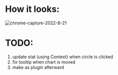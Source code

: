# How it looks:
![chrome-capture-2022-8-21](https://user-images.githubusercontent.com/7237762/191577938-75e7d3ce-dd4c-441c-9dca-e736ac6323fd.gif)

# TODO:
1. update stat (using Context) when circle is clicked
2. fix tooltip when chart is moved
3. make as plugin afterward
